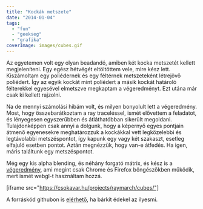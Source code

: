 ```yaml
---
title: "Kockák metszete"
date: "2014-01-04"
tags: 
  - "fun"
  - "geekseg"
  - "grafika"
coverImage: images/cubes.gif
---
```


Az egyetemen volt egy olyan beadandó, amiben két kocka metszetét kellett megjeleníteni. Egy egész hétvégét eltöltöttem vele, mire kész lett. Kiszámoltam egy poliédernek és egy féltérnek metszeteként létrejövő poliédert. Így az egyik kockát mint poliédert a másik kockát határoló félterekkel egyesével elmetszve megkaptam a végeredményt. Ezt utána már csak ki kellett rajzolni.

Na de mennyi számolási hibám volt, és milyen bonyolult lett a végeredmény. Most, hogy összebarátkoztam a ray traceléssel, ismét elővettem a feladatot, és lényegesen egyszerűbben és átláthatóbban sikerült megoldani. Tulajdonképpen csak annyi a dolgunk, hogy a képernyő egyes pontjain átmenő egyenesekre meghatározzuk a kockákkal vett legközelebbi és legtávolabbi metszéspontot, így kapunk egy vagy két szakaszt, esetleg elfajuló esetben pontot. Aztán megnézzük, hogy van-e átfedés. Ha igen, máris találtunk egy metszéspontot.

Még egy kis alpha blending, és néhány forgató mátrix, és kész is a [végeredmény](https://csokavar.hu/projects/raymarch/cubes/), ami megint csak Chrome és Firefox böngészőkben működik, mert ismét webgl-t használtam hozzá.

[iframe src="https://csokavar.hu/projects/raymarch/cubes/"]

A forráskód githubon is [elérhető](https://github.com/encse/raymarch), ha bárkit édekel az ilyesmi.
